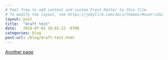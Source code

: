 ```yaml
---
# Feel free to add content and custom Front Matter to this file.
# To modify the layout, see https://jekyllrb.com/docs/themes/#overriding-theme-defaults
layout: post
title:  "draft test"
date:   2018-07-01 18:01:12 -0700
categories: blog
post-url: /blog/draft-test.html
---
```



[Another page](./_posts/2018-07-01-welcome-to-jekyll.markdown)
